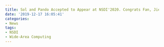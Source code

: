 ```yaml
---
title: Sol and Pando Accepted to Appear at NSDI'2020. Congrats Fan, Jie, and Xinagfeng!
date: '2019-12-17 16:05:41'
categories:
- News
tags:
- NSDI
- Wide-Area Computing
---
```


